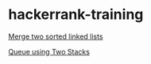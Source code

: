 # hackerrank-training

[Merge two sorted linked lists](https://www.hackerrank.com/challenges/merge-two-sorted-linked-lists/problem)

[Queue using Two Stacks](https://www.hackerrank.com/challenges/queue-using-two-stacks/problem)
